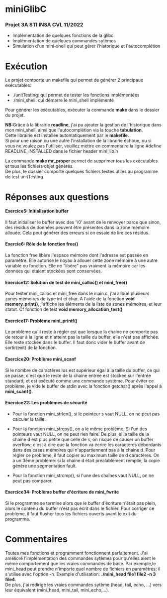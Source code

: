 # miniGlibC
<h3>Projet 3A STI INSA CVL 11/2022</h3>

<ul>
<li>Implémentation de quelques fonctions de la glibc</li>
<li>Implémentation de quelques commandes sytèmes</li>
<li>Simulation d'un mini-shell qui peut gérer l'historique et l'autocomplétion</li>
</ul>

# Exécution
<p>Le projet comporte un makefile qui permet de générer 2 principaux exécutables:</p>
<ul>
<li>./unitTesting: qui permet de tester les fonctions implémentées</li>
<li>./mini_shell: qui démarre le mini_shell implémenté</li>
</ul>


<p>Pour générer les exécutables, exécuter la commande <strong>make</strong> dans le dossier du projet.</p>
<p><strong>NB:</strong>Grâce à la librairie <strong>readline</strong>, j'ai pu ajouter la gestion de l'historique dans mon mini_shell, ainsi que l'autocomplétion via la touche <strong>tabulation</strong>.<br>
Cette librairie est installée automatiquement par le <strong>makefile</strong>.<br>
Si pour une raison ou une autre l'installation de la librairie échoue, ou si vous ne voulez pas l'utiliser, veuillez mettre en commentaire la ligne #define READLINE_INSTALLED dans le fichier header mini_lib.h</p>
<p>La commande <strong>make mr_proper</strong> permet de supprimer tous les exécutables et tous les fichiers objet générés.
<br>De plus, le dossier comporte quelques fichiers textes utiles au programme de test unitTesting</p>

# Réponses aux questions
<h4>Exercice5: Initialisation buffer</h4>
<p>Il faut initialiser le buffer avec des '\0' avant de le renvoyer parce que sinon, des résidus de données peuvent être présentes dans la zone mémoire allouée. Cela peut générer des erreurs si on essaie de lire ces résidus.</p>

<h4>Exercie6: Rôle de la fonction <strong>free()</strong></h4>
<p>La fonction free libère l'espace mémoire dont l'adresse est passée en paramètre. Elle autorise le noyau à allouer cette zone mémoire à une autre variable ou fonction.
Elle ne "libère" pas vraiment la mémoire car les données qui étaient stockées sont conservées.</p>

<h4>Exercice12: Solution de test de <strong>mini_calloc() et mini_free()</strong></h4> 
<p>Pour tester mini_calloc et mini_free dans le main.c, j'ai alloué plusieurs zones mémoires de type int et char. A l'aide de la fonction <strong>void memory_print()</strong>, j'affiche les éléments de la liste de zones mémoires, et leur statut.
Cf fonction de test <strong>void memory_allocation_test()</strong>
</p>

<h4>Exercice17: Problème mini_printf()</h4>
<p>Le problème qu'il reste à régler est que lorsque la chaine ne comporte pas de retour à la ligne et n'atteint pas la taille du buffer, elle n'est pas affichée. Elle reste stockée dans le buffer. Il faut donc vider le buffer avant de sortir(exit) de la fonction.</p>

<h4>Exercice20: Problème mini_scanf</h4>
<p>Si le nombre de caractères lus est supérieur égal à la taille du buffer, ce qui se passe, c'est que le reste de la chaine entrée est stockée sur l'entrée standard, et est exécuté comme une commande système.
Pour éviter ce problème, je vide le buffer de stdin avec la fonction getchar() après l'appel à <strong>mini_scanf()</strong>.</p>


<h4>Exercice22: Les problèmes de sécurité</h4>
<ul>
<li><p>Pour la fonction mini_strlen(), si le pointeur s vaut NULL, on ne peut pas calculer la taille.</p></li>

<li><p>Pour la fonction mini_strcpy(), on a le même problème. Si l'un des pointeurs vaut NULL, on ne peut rien faire.
De plus, si la taille de la chaine d est plus petite que celle de s, on risque de causer un buffer overflow; c'est à dire que la fonction va écrire les caractères débordants dans des cases mémoires qui n'appartiennent pas à la chaine d.
Pour régler ce problème, il faut copier au maximum taille de d caractères.
On a un 3ème problème: si la chaine d était préalablement remplie, la copie génère une segmentation fault.</p>
</li>
<li>Pour la fonction mini_strcmp(), si l'une des chaînes vaut NULL, on ne peut pas comparer.</li>
</ul>

<h4>Exercice34: Problème buffer d'écriture de mini_fwrite</h4>
<p>Si le programme se termine alors que le buffer d'écriture n'était pas plein, alors le contenu du buffer n'est pas écrit dans le fichier.
Pour corriger ce problème, il faut flusher tous les fichiers ouverts avant le exit du programme.</p>


# Commentaires
<p>Toutes mes fonctions et programment fonctionnent parfaitement.
J'ai amélioré l'implémentation des commandes sytèmes pour qu'elles aient le même comportement que les vraies commandes de base.
Par exemple,le mini_head peut prendre n'importe quel nombre de fichiers en paramètres; il s'utilise avec l'option -n.
Exemple d'utilisation: <strong>./mini_head file1 file2 -n 3 file4</strong>.<br>
De plus, j'ai redirigé les vraies commandes sytème (head, tail, echo, ...) vers leur équivalent (mini_head, mini_tail, mini_echo,...).<br>

</p>
